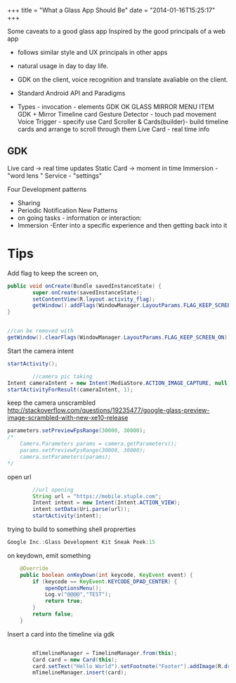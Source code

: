 +++
title = "What a Glass App Should Be"
date = "2014-01-16T15:25:17"
+++



Some caveats to a good glass app
Inspired by the good principals of a web app


+ follows similar style and UX principals in other apps
+ natural usage in day to day life.
+ GDK on the client, voice recognition and translate avaliable on the client.
+ Standard Android API and Paradigms

+ Types  		- invocation  - elements
  GDK     		OK GLASS
  MIRROR  		MENU ITEM
  GDK + Mirror  Timeline card
Gesture Detector - touch pad movement
Voice Trigger - specify use
Card Scroller & Cards(builder)- build timeline cards and arrange to scroll through them
Live Card - real time info


GDK
----
Live card -> real time updates
Static Card -> moment in time
Immersion - "word lens "
Service  - "settings"

Four Development patterns
- Sharing
- Periodic Notification
New Patterns
- on going tasks - information or interaction:
- Immersion  -Enter into a specific experience and then getting back into it


Tips
====
Add flag to keep the screen on,


```java
public void onCreate(Bundle savedInstanceState) {
        super.onCreate(savedInstanceState);
        setContentView(R.layout.activity_flag);
        getWindow().addFlags(WindowManager.LayoutParams.FLAG_KEEP_SCREEN_ON);
}


//can be removed with
getWindow().clearFlags(WindowManager.LayoutParams.FLAG_KEEP_SCREEN_ON);
```

Start the camera intent
```java
startActivity();

		//camera pic taking
Intent cameraIntent = new Intent(MediaStore.ACTION_IMAGE_CAPTURE, null);
startActivityForResult(cameraIntent, 1);

```

keep the  camera unscrambled
 http://stackoverflow.com/questions/19235477/google-glass-preview-image-scrambled-with-new-xe10-release

```java
parameters.setPreviewFpsRange(30000, 30000);
/*
    Camera.Parameters params = camera.getParameters();
    params.setPreviewFpsRange(30000, 30000);
    camera.setParameters(params);
*/

```

open url
```java
		//url opening
		String url = "https://mobile.xtuple.com";
		Intent intent = new Intent(Intent.ACTION_VIEW);
		intent.setData(Uri.parse(url));
		startActivity(intent);

```

trying to build to something shell proprerties
```java
Google Inc.:Glass Development Kit Sneak Peek:15
```

on keydown, emit something
```java
    @Override
    public boolean onKeyDown(int keycode, KeyEvent event) {
        if (keycode == KeyEvent.KEYCODE_DPAD_CENTER) {
            openOptionsMenu();
            Log.v("@@@@","TEST");
            return true;
        }
        return false;
    }
```

Insert a card into the timeline via gdk
```java

		mTimelineManager = TimelineManager.from(this);
		Card card = new Card(this);
		card.setText("Hello World").setFootnote("Footer").addImage(R.drawable.ic_launcher);
		mTimelineManager.insert(card);

```
